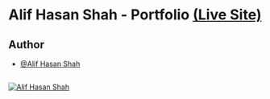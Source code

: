 
# Alif Hasan Shah - Portfolio [(Live Site)](https://alifhasanshah.vercel.app/)





## Author

- [@Alif Hasan Shah](https://github.com/A4alif)

## 

[![Alif Hasan Shah](https://img.shields.io/badge/linkedin-0A66C2?style=for-the-badge&logo=linkedin&logoColor=white)](https://www.linkedin.com/in/alifhasanshah/)